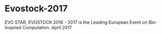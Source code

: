 # Evostock-2017
EVO STAR, EVOSTOCK 2016 - 2017 is the Leading European Event on Bio-Inspired Computation. April 2017 
